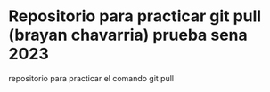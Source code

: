 # Repositorio para practicar git pull  (brayan chavarria) prueba sena 2023
repositorio para practicar el comando git pull
